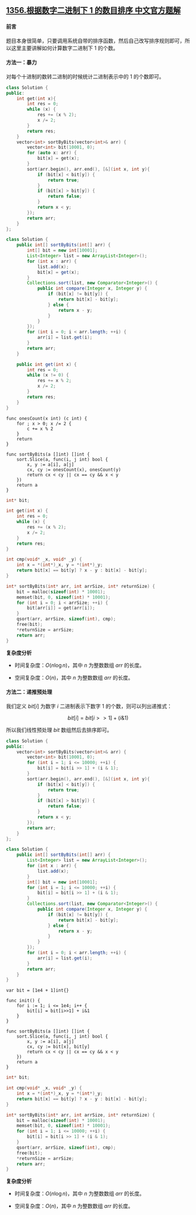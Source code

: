 ## [1356.根据数字二进制下 1 的数目排序 中文官方题解](https://leetcode.cn/problems/sort-integers-by-the-number-of-1-bits/solutions/100000/gen-ju-shu-zi-er-jin-zhi-xia-1-de-shu-mu-pai-xu-by)
#### 前言

题目本身很简单，只要调用系统自带的排序函数，然后自己改写排序规则即可，所以这里主要讲解如何计算数字二进制下 $1$ 的个数。

#### 方法一：暴力

对每个十进制的数转二进制的时候统计二进制表示中的 $1$ 的个数即可。

```C++ [sol1-C++]
class Solution {
public:
    int get(int x){
        int res = 0;
        while (x) {
            res += (x % 2);
            x /= 2;
        }
        return res;
    }
    vector<int> sortByBits(vector<int>& arr) {
        vector<int> bit(10001, 0);
        for (auto x: arr) {
            bit[x] = get(x);
        }
        sort(arr.begin(), arr.end(), [&](int x, int y){
            if (bit[x] < bit[y]) {
                return true;
            }
            if (bit[x] > bit[y]) {
                return false;
            }
            return x < y;
        });
        return arr;
    }
};
```

```Java [sol1-Java]
class Solution {
    public int[] sortByBits(int[] arr) {
        int[] bit = new int[10001];
        List<Integer> list = new ArrayList<Integer>();
        for (int x : arr) {
            list.add(x);
            bit[x] = get(x);
        }
        Collections.sort(list, new Comparator<Integer>() {
            public int compare(Integer x, Integer y) {
                if (bit[x] != bit[y]) {
                    return bit[x] - bit[y];
                } else {
                    return x - y;
                }
            }
        });
        for (int i = 0; i < arr.length; ++i) {
            arr[i] = list.get(i);
        }
        return arr;
    }

    public int get(int x) {
        int res = 0;
        while (x != 0) {
            res += x % 2;
            x /= 2;
        }
        return res;
    }
}
```

```Golang [sol1-Golang]
func onesCount(x int) (c int) {
    for ; x > 0; x /= 2 {
        c += x % 2
    }
    return
}

func sortByBits(a []int) []int {
    sort.Slice(a, func(i, j int) bool {
        x, y := a[i], a[j]
        cx, cy := onesCount(x), onesCount(y)
        return cx < cy || cx == cy && x < y
    })
    return a
}
```

```C [sol1-C]
int* bit;

int get(int x) {
    int res = 0;
    while (x) {
        res += (x % 2);
        x /= 2;
    }
    return res;
}

int cmp(void* _x, void* _y) {
    int x = *(int*)_x, y = *(int*)_y;
    return bit[x] == bit[y] ? x - y : bit[x] - bit[y];
}

int* sortByBits(int* arr, int arrSize, int* returnSize) {
    bit = malloc(sizeof(int) * 10001);
    memset(bit, 0, sizeof(int) * 10001);
    for (int i = 0; i < arrSize; ++i) {
        bit[arr[i]] = get(arr[i]);
    }
    qsort(arr, arrSize, sizeof(int), cmp);
    free(bit);
    *returnSize = arrSize;
    return arr;
}
```

**复杂度分析**

- 时间复杂度：$O(n \log n)$，其中 $n$ 为整数数组 $\textit{arr}$ 的长度。

- 空间复杂度：$O(n)$，其中 $n$ 为整数数组 $\textit{arr}$ 的长度。


#### 方法二：递推预处理

我们定义 $bit[i]$ 为数字 $i$ 二进制表示下数字 $1$ 的个数，则可以列出递推式：

$$ bit[i] = bit[i>>1] + (i \& 1)$$

所以我们线性预处理 $bit$ 数组然后去排序即可。

```C++ [sol2-C++]
class Solution {
public:
    vector<int> sortByBits(vector<int>& arr) {
        vector<int> bit(10001, 0);
        for (int i = 1; i <= 10000; ++i) {
            bit[i] = bit[i >> 1] + (i & 1);
        }
        sort(arr.begin(), arr.end(), [&](int x, int y){
            if (bit[x] < bit[y]) {
                return true;
            }
            if (bit[x] > bit[y]) {
                return false;
            }
            return x < y;
        });
        return arr;
    }
};
```

```Java [sol2-Java]
class Solution {
    public int[] sortByBits(int[] arr) {
        List<Integer> list = new ArrayList<Integer>();
        for (int x : arr) {
            list.add(x);
        }
        int[] bit = new int[10001];
        for (int i = 1; i <= 10000; ++i) {
            bit[i] = bit[i >> 1] + (i & 1);
        }
        Collections.sort(list, new Comparator<Integer>() {
            public int compare(Integer x, Integer y) {
                if (bit[x] != bit[y]) {
                    return bit[x] - bit[y];
                } else {
                    return x - y;
                }
            }
        });
        for (int i = 0; i < arr.length; ++i) {
            arr[i] = list.get(i);
        }
        return arr;
    }
}
```

```Golang [sol2-Golang]
var bit = [1e4 + 1]int{}

func init() {
    for i := 1; i <= 1e4; i++ {
        bit[i] = bit[i>>1] + i&1
    }
}

func sortByBits(a []int) []int {
    sort.Slice(a, func(i, j int) bool {
        x, y := a[i], a[j]
        cx, cy := bit[x], bit[y]
        return cx < cy || cx == cy && x < y
    })
    return a
}
```

```C [sol2-C]
int* bit;

int cmp(void* _x, void* _y) {
    int x = *(int*)_x, y = *(int*)_y;
    return bit[x] == bit[y] ? x - y : bit[x] - bit[y];
}

int* sortByBits(int* arr, int arrSize, int* returnSize) {
    bit = malloc(sizeof(int) * 10001);
    memset(bit, 0, sizeof(int) * 10001);
    for (int i = 1; i <= 10000; ++i) {
        bit[i] = bit[i >> 1] + (i & 1);
    }
    qsort(arr, arrSize, sizeof(int), cmp);
    free(bit);
    *returnSize = arrSize;
    return arr;
}
```

**复杂度分析**

- 时间复杂度：$O(n \log n)$，其中 $n$ 为整数数组 $\textit{arr}$ 的长度。

- 空间复杂度：$O(n)$，其中 $n$ 为整数数组 $\textit{arr}$ 的长度。